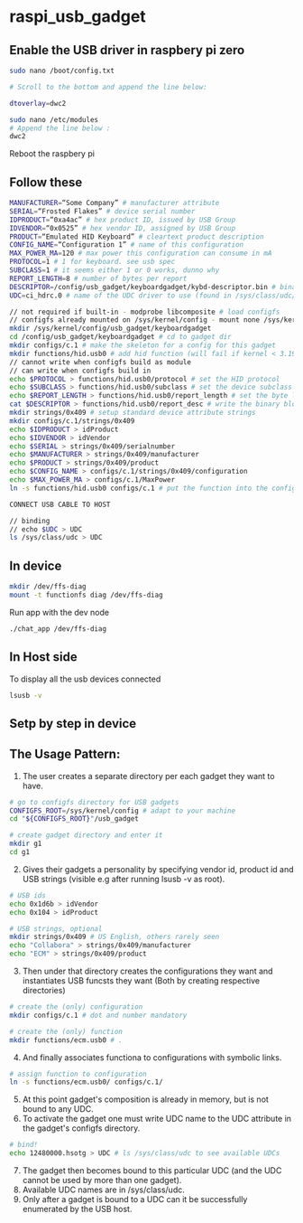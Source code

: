 # raspi_usb_gadget

## Enable the USB driver in raspbery pi zero 
```bash
sudo nano /boot/config.txt

# Scroll to the bottom and append the line below:

dtoverlay=dwc2

sudo nano /etc/modules
# Append the line below :
dwc2
```
Reboot the raspbery pi
## Follow these 
```bash
MANUFACTURER=“Some Company” # manufacturer attribute
SERIAL=“Frosted Flakes” # device serial number
IDPRODUCT=“0xa4ac” # hex product ID, issued by USB Group
IDVENDOR=“0x0525” # hex vendor ID, assigned by USB Group
PRODUCT=“Emulated HID Keyboard” # cleartext product description
CONFIG_NAME=“Configuration 1” # name of this configuration
MAX_POWER_MA=120 # max power this configuration can consume in mA
PROTOCOL=1 # 1 for keyboard. see usb spec
SUBCLASS=1 # it seems either 1 or 0 works, dunno why
REPORT_LENGTH=8 # number of bytes per report
DESCRIPTOR=/config/usb_gadget/keyboardgadget/kybd-descriptor.bin # binary blob of report descriptor, see HID class spec
UDC=ci_hdrc.0 # name of the UDC driver to use (found in /sys/class/udc/)

// not required if built-in - modprobe libcomposite # load configfs
// configfs already mounted on /sys/kernel/config - mount none /sys/kernel/config -t configfs
mkdir /sys/kernel/config/usb_gadget/keyboardgadget
cd /config/usb_gadget/keyboardgadget # cd to gadget dir
mkdir configs/c.1 # make the skeleton for a config for this gadget
mkdir functions/hid.usb0 # add hid function (will fail if kernel < 3.19, which hid was added in)
// cannot write when configfs build as module
// can write when configfs build in
echo $PROTOCOL > functions/hid.usb0/protocol # set the HID protocol
echo $SUBCLASS > functions/hid.usb0/subclass # set the device subclass
echo $REPORT_LENGTH > functions/hid.usb0/report_length # set the byte length of HID reports
cat $DESCRIPTOR > functions/hid.usb0/report_desc # write the binary blob of the report descriptor to report_desc; see HID class spec
mkdir strings/0x409 # setup standard device attribute strings
mkdir configs/c.1/strings/0x409
echo $IDPRODUCT > idProduct
echo $IDVENDOR > idVendor
echo $SERIAL > strings/0x409/serialnumber
echo $MANUFACTURER > strings/0x409/manufacturer
echo $PRODUCT > strings/0x409/product
echo $CONFIG_NAME > configs/c.1/strings/0x409/configuration
echo $MAX_POWER_MA > configs/c.1/MaxPower
ln -s functions/hid.usb0 configs/c.1 # put the function into the configuration by creating a symlink

CONNECT USB CABLE TO HOST

// binding
// echo $UDC > UDC
ls /sys/class/udc > UDC
```
## In device
```bash
mkdir /dev/ffs-diag
mount -t functionfs diag /dev/ffs-diag
```
Run app with the dev node
```bash
./chat_app /dev/ffs-diag 
```

## In Host side
To display all the usb devices connected
```bash
lsusb -v
```

## Setp by step in device

## The Usage Pattern:
1. The user creates a separate directory per each gadget they want to have.
```bash
# go to configfs directory for USB gadgets
CONFIGFS_ROOT=/sys/kernel/config # adapt to your machine
cd "${CONFIGFS_ROOT}"/usb_gadget

# create gadget directory and enter it
mkdir g1
cd g1
```
2. Gives their gadgets a personality by specifying vendor id, product id and USB strings (visible e.g after running lsusb -v as root).
```bash
# USB ids
echo 0x1d6b > idVendor
echo 0x104 > idProduct

# USB strings, optional
mkdir strings/0x409 # US English, others rarely seen
echo "Collabora" > strings/0x409/manufacturer
echo "ECM" > strings/0x409/product
```
3. Then under that directory creates the configurations they want and instantiates USB funcsts they want (Both by creating respective directories)
```bash
# create the (only) configuration
mkdir configs/c.1 # dot and number mandatory

# create the (only) function
mkdir functions/ecm.usb0 # .
```
4. And finally associates functiona to configurations with symbolic links.
```bash
# assign function to configuration
ln -s functions/ecm.usb0/ configs/c.1/
```
5. At this point gadget's composition is already in memory, but is not bound to any UDC.
6. To activate the gadget one must write UDC name to the UDC attribute in the gadget's configfs directory.
```bash
# bind!
echo 12480000.hsotg > UDC # ls /sys/class/udc to see available UDCs
```
7. The gadget then becomes bound to this particular UDC (and the UDC cannot be used by more than one gadget).
8. Available UDC names are in /sys/class/udc. 
9. Only after a gadget is bound to a UDC can it be successfully enumerated by the USB host. 